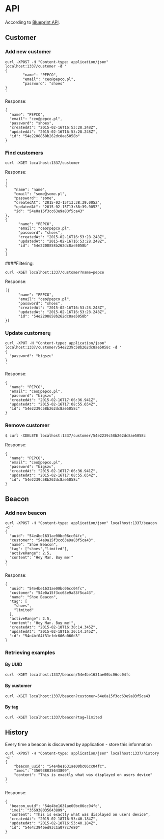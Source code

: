 # API
According to [Blueprint API](https://github.com/balderdashy/sails-docs/tree/master/reference/blueprint-api).

## Customer
### Add new customer
    curl -XPOST -H "Content-type: application/json" localhost:1337/customer -d '
    {
            "name": "PEPCO",
            "email": "ceo@pepco.pl",
            "password": "shoes"
    }
    '

Response:

    {
      "name": "PEPCO",
      "email": "ceo@pepco.pl",
      "password": "shoes",
      "createdAt": "2015-02-16T16:53:28.248Z",
      "updatedAt": "2015-02-16T16:53:28.248Z",
      "id": "54e2208858b262dc8ae5058b"
    }
### Find customers
    curl -XGET localhost:1337/customer

Response:

    [
    {
        "name": "name",
        "email": "some@some.pl",
        "password": "some",
        "createdAt": "2015-02-15T13:38:39.005Z",
        "updatedAt": "2015-02-15T13:38:39.005Z",
        "id": "54e0a15f3cc63e9a83f5ca43"
    },
    {
          "name": "PEPCO",
          "email": "ceo@pepco.pl",
          "password": "shoes",
          "createdAt": "2015-02-16T16:53:28.248Z",
          "updatedAt": "2015-02-16T16:53:28.248Z",
          "id": "54e2208858b262dc8ae5058b"
    }
    ]

####Filtering:

    curl -XGET localhost:1337/customer?name=pepco

Response:

    [{
          "name": "PEPCO",
          "email": "ceo@pepco.pl",
          "password": "shoes",
          "createdAt": "2015-02-16T16:53:28.248Z",
          "updatedAt": "2015-02-16T16:53:28.248Z",
          "id": "54e2208858b262dc8ae5058b"
    }]

### Update customerų
    curl -XPUT -H "Content-type: application/json" localhost:1337/customer/54e2239c58b262dc8ae5058c -d '
    {
      "password": "bigszu"
    }
    '

Response:

    {
      "name": "PEPCO",
      "email": "ceo@pepco.pl",
      "password": "bigszu",
      "createdAt": "2015-02-16T17:06:36.941Z",
      "updatedAt": "2015-02-16T17:08:55.654Z",
      "id": "54e2239c58b262dc8ae5058c"
    }
### Remove customer
    $ curl -XDELETE localhost:1337/customer/54e2239c58b262dc8ae5058c

Response:

    {
      "name": "PEPCO",
      "email": "ceo@pepco.pl",
      "password": "bigszu",
      "createdAt": "2015-02-16T17:06:36.941Z",
      "updatedAt": "2015-02-16T17:08:55.654Z",
      "id": "54e2239c58b262dc8ae5058c"
    }

## Beacon
### Add new beacon
    curl -XPOST -H "Content-type: application/json" localhost:1337/beacon -d '
    {
      "uuid": "54e4be1631ae00bc06cc04fc",
      "customer": "54e0a15f3cc63e9a83f5ca43",
      "name": "Shoe Beacon",
      "tag": ["shoes","limited"],
      "activeRange": 2.5,
      "content": "Hey Man. Buy me!"
    }
    '

Response:

    {
      "uuid": "54e4be1631ae00bc06cc04fc",
      "customer": "54e0a15f3cc63e9a83f5ca43",
      "name": "Shoe Beacon",
      "tag": [
        "shoes",
        "limited"
      ],
      "activeRange": 2.5,
      "content": "Hey Man. Buy me!",
      "createdAt": "2015-02-18T16:30:14.345Z",
      "updatedAt": "2015-02-18T16:30:14.345Z",
      "id": "54e4bf04f31efdc606a060d3"
    }

### Retrieving examples
#### By UUID
    curl -XGET localhost:1337/beacon/54e4be1631ae00bc06cc04fc
#### By customer
    curl -XGET localhost:1337/beacon?customer=54e0a15f3cc63e9a83f5ca43
#### By tag
    curl -XGET localhost:1337/beacon?tag=limited

## History
Every time a beacon is discovered by application - store this information

    curl -XPOST -H "Content-type: application/json" localhost:1337/history -d '
    {
        "beacon_uuid": "54e4be1631ae00bc06cc04fc",
        "imei": "356938035643809",
        "content": "This is exactly what was displayed on users device"
    }
    '

Response:

    {
      "beacon_uuid": "54e4be1631ae00bc06cc04fc",
      "imei": "356938035643809",
      "content": "This is exactly what was displayed on users device",
      "createdAt": "2015-02-18T16:53:40.184Z",
      "updatedAt": "2015-02-18T16:53:40.184Z",
      "id": "54e4c3946ed93c1a077c7e80"
    }
